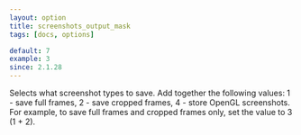 ```yaml
---
layout: option
title: screenshots_output_mask
tags: [docs, options]

default: 7
example: 3
since: 2.1.28
---
```


Selects what screenshot types to save. Add together the following values:
1 - save full frames, 2 - save cropped frames, 4 - store OpenGL
screenshots. For example, to save full frames and cropped frames only, set
the value to 3 (1 + 2).
